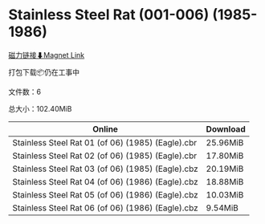 # Stainless Steel Rat (001-006) (1985-1986)

[磁力链接⬇Magnet Link](magnet:?xt=urn:btih:ad9600fc7bc894d6270f031ee9a419a701453054&dn=Stainless%20Steel%20Rat%20%28001-006%29%20%281985-1986%29)

打包下载📦仍在工事中

文件数：6

总大小：102.40MiB

Online | Download
--- | ---
Stainless Steel Rat 01 (of 06) (1985) (Eagle).cbr | 25.96MiB
Stainless Steel Rat 02 (of 06) (1985) (Eagle).cbr | 17.80MiB
Stainless Steel Rat 03 (of 06) (1985) (Eagle).cbz | 20.19MiB
Stainless Steel Rat 04 (of 06) (1986) (Eagle).cbz | 18.88MiB
Stainless Steel Rat 05 (of 06) (1986) (Eagle).cbz | 10.03MiB
Stainless Steel Rat 06 (of 06) (1986) (Eagle).cbz | 9.54MiB